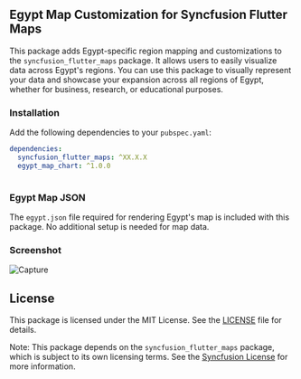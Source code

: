 ## Egypt Map Customization for Syncfusion Flutter Maps

This package adds Egypt-specific region mapping and customizations to the `syncfusion_flutter_maps` package. It allows users to easily visualize data across Egypt's regions.
You can use this package to visually represent your data and showcase your expansion across all regions of Egypt, whether for business, research, or educational purposes.

### Installation
Add the following dependencies to your `pubspec.yaml`:
```yaml
dependencies:
  syncfusion_flutter_maps: ^XX.X.X
  egypt_map_chart: ^1.0.0
  
```
### Egypt Map JSON
The `egypt.json` file required for rendering Egypt's map is included with this package. No additional setup is needed for map data.

### Screenshot

![Capture](https://github.com/user-attachments/assets/ae8e2f78-c585-4003-b457-96a63fb310fe)


## License

This package is licensed under the MIT License. See the [LICENSE](./LICENSE) file for details.

Note: This package depends on the `syncfusion_flutter_maps` package, which is subject to its own licensing terms. See the [Syncfusion License](https://www.syncfusion.com/content/downloads/syncfusion_license.pdf) for more information.


